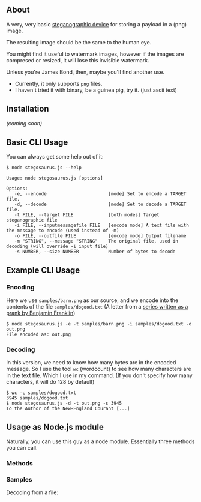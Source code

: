 ## About

A very, very basic [steganographic device](http://en.wikipedia.org/wiki/Steganography) for storing a payload in a (png) image.

The resulting image should be the same to the human eye.

You might find it useful to watermark images, however if the images are compresed or resized, it will lose this invisible watermark.

Unless you're James Bond, then, maybe you'll find another use.

* Currently, it only supports `png` files.
* I haven't tried it with binary, be a guinea pig, try it. (just ascii text)

## Installation

*(coming soon)*

## Basic CLI Usage

You can always get some help out of it:

```
$ node stegosaurus.js --help

Usage: node stegosaurus.js [options]

Options:
   -e, --encode                       [mode] Set to encode a TARGET file.
   -d, --decode                       [mode] Set to decode a TARGET file.
   -t FILE, --target FILE             [both modes] Target steganographic file
   -i FILE, --inputmessagefile FILE   [encode mode] A text file with the message to encode (used instead of -m)
   -o FILE, --outfile FILE            [encode mode] Output filename
   -m "STRING", --message "STRING"    The original file, used in decoding (will override -i input file)
   -s NUMBER, --size NUMBER           Number of bytes to decode
```

## Example CLI Usage

### Encoding

Here we use `samples/barn.png` as our source, and we encode into the contents of the file `samples/dogood.txt` (A letter from a [series written as a prank by Benjamin Franklin](http://en.wikipedia.org/wiki/Silence_Dogood))

```
$ node stegosaurus.js -e -t samples/barn.png -i samples/dogood.txt -o out.png
File encoded as: out.png
```

### Decoding

In this version, we need to know how many bytes are in the encoded message. So I use the tool `wc` (wordcount) to see how many characters are in the text file. Which I use in my command. (If you don't specify how many characters, it will do 128 by default)

```
$ wc -c samples/dogood.txt 
3945 samples/dogood.txt
$ node stegosaurus.js -d -t out.png -s 3945
To the Author of the New-England Courant [...]
```

## Usage as Node.js module

Naturally, you can use this guy as a node module. Essentially three methods you can call.

### Methods


### Samples

Decoding from a file:


